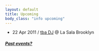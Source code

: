 ```yaml
---
layout: default
title: Upcoming 
body_class: "info upcoming"
---
```

<ul class="classed root">

  <li class="music"> 22 Apr 2011 /
  <a href="https://www.facebook.com/events/393473460676670/">tba DJ</a>
  @ La Sala Brooklyn</li>

</ul>
<h5><a href="chronology.html">Past events?</a></h5>
